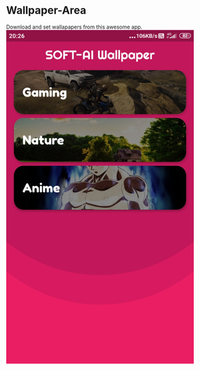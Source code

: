 # Wallpaper-Area
Download and set wallapapers from this awesome app.
<img src="Screenshot_2019-07-12-20-26-29-903_com.example.app.jpg">
